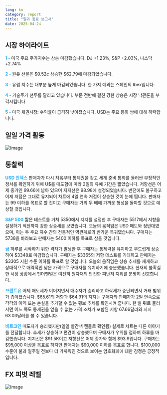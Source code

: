 ```yaml
---
lang: ko
category: report
title: "일과 종료 보고서"
date: 2025-04-24
---
```



<h2>시장 하이라이트</h2>
<strong style="color: #2caef7;">1 - </strong> 미국 주요 주가지수는 상승 마감했습니다. DJ +1.23%, S&P +2.03%, 나스닥 +2.74%

<strong style="color: #2caef7;">2 - </strong> 원유 선물은 $0.52c 상승한 $62.79에 마감되었습니다.

<strong style="color: #2caef7;">3 - </strong> 유럽 지수는 대부분 높게 마감되었습니다. 한 가지 예외는 스페인의 Ibex입니다.

<strong style="color: #2caef7;">4 - </strong> 기술주가 선두를 달리고 있습니다. 부문 전반에 걸친 강한 상승은 시장 낙관론을 부각시킵니다

<strong style="color: #2caef7;">5 - </strong> 미국 채권시장: 수익률이 급격히 낮아졌습니다. USD는 주요 통화 쌍에 대해 하락합니다.



<h2>일일 가격 활동</h2>
<img src="https://markleighedu.github.io/img/Apr-2025/24-Apr-2025/price.jpg" alt="Image"/>

<h2>통찰력</h2>
<strong style="color: #2caef7;">USD 인덱스</strong> 판매자가 다시 처음부터 통제권을 갖고 세계 준비 통화를 둘러싼 부정적인 정서를 확인하기 위해 U$를 매도함에 따라 2일의 유예 기간은 짧았습니다. 저항선은 어제 종가인 99.66에 남아 있으며 지지선은 98.98에 설정되었습니다. 반전에도 불구하고 어제 저점은 그대로 유지되어 차트에 4일 연속 저점이 상승한 것이 눈에 띕니다. 판매자는 99 이하를 목표로 할 것이고 구매자는 거의 두 배에 가까운 형성을 돌파할 것으로 예상할 것입니다. 

<strong style="color: #2caef7;">S&P 500</strong> 짧은 테스트를 거쳐 5350에서 지지를 설정한 후 구매자는 5517에서 저항을 설정하기 직전까지 강한 상승세를 보였습니다. 오늘의 움직임은 USD 매도와 정반대였으며, 이는 두 주요 지수 간의 전통적인 역관계로의 반가운 복귀였습니다. 구매자는 5738을 바라보고 판매자는 5400 이하를 목표로 삼을 것입니다.

<strong style="color: #2caef7;">금</strong> 하루를 시작하기 위한 격차가 발생한 후 구매자는 통제력을 유지하고 부드럽게 상승하여 $3348로 마감했습니다. 구매자는 $3365의 저항 테스트를 기대하고 판매자는 $3305 지원 수준 이하를 목표로 할 것입니다. 오늘의 움직임은 상승 추세를 재개하고 상대적으로 매력적인 낮은 가격으로 구매자를 유치하기에 충분했습니다. 현재의 불확실한 시장 상황에서 펀더멘털은 여전히 원자재의 안전한 피난처 지위를 분명히 선호합니다.

<strong style="color: #2caef7;">브렌트유</strong> 어제 매도세가 이어지면서 매수자가 승리하고 하락세가 중단되면서 거래 범위가 좁아졌습니다. $65.61의 저항과 $64.91의 지지는 구매자와 판매자가 2일 연속으로 각각의 이익 또는 손실을 추가할 수 없는 횡보 추세를 확인시켜 줍니다. 한 발 뒤로 물러서면 어느 쪽도 통제권을 얻을 수 없는 가격 조치가 포함된 저항 67.66달러와 지지 63.03달러를 볼 수 있습니다. 

<strong style="color: #2caef7;">비트코인</strong> 매도자가 승리했지만(일일 빨간색 캔들로 확인됨) 실제로 차트는 다른 이야기를 전달합니다. 추세가 상승하고 편견이 상승했으며 구매자가 우위를 점하며 하루를 마감했습니다. 지지선은 $91.5K이고 저항선은 어제 종가와 함께 $93.9입니다. 구매자는 $95,000 이상을 목표로 하지만 판매자는 $90,000 이하를 목표로 합니다. $100,000 수준이 불과 일주일 전보다 더 가까워진 것으로 보이는 암호화폐에 대한 감정은 긍정적입니다. 



<h2>FX 피벗 레벨</h2>
<img src="https://markleighedu.github.io/img/Apr-2025/24-Apr-2025/pivot.jpg" alt="Image"/>